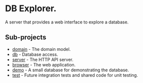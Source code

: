 # DB Explorer.

A server that provides a web interface to explore a database.

## Sub-projects

* [domain](./domain/README.md) - The domain model.
* [db](./db/README.md) - Database access.
* [server](./server/README.md) - The HTTP API server.
* [browser](./browser/README.md) - The web application.
* [demo](./demo/README.md) - A small database for demonstrating the database.
* [test](./test/README.md) - Future integration tests and shared code for unit testing.

